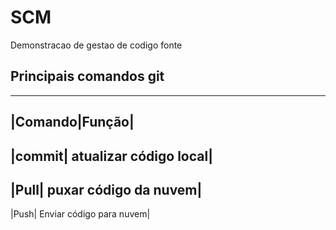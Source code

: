 # SCM

Demonstracao de gestao de codigo fonte

## Principais comandos git

---

## |Comando|Função|

## |commit| atualizar código local|

## |Pull| puxar código da nuvem|

|Push| Enviar código para nuvem|
